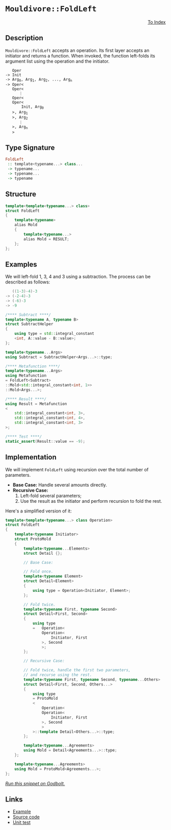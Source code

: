 <!-- Copyright 2024 Feng Mofan
SPDX-License-Identifier: Apache-2.0 -->

# `Mouldivore::FoldLeft`

<p style='text-align: right;'><a href="../../../facilities/metafunctions.md#mouldivore-fold-left">To Index</a></p>

## Description

`Mouldivore::FoldLeft` accepts an operation.
Its first layer accepts an initiator and returns a function.
When invoked, the function left-folds its argument list using the operation and the initiator.

<pre><code>   Oper
-> Init
-> Arg<sub>0</sub>, Arg<sub>1</sub>, Arg<sub>2</sub>, ..., Arg<sub>n</sub>
-> Oper&lt;
   Oper&lt;
      &vellip;
   Oper&lt;
   Oper&lt;
       Init, Arg<sub>0</sub>
   &gt;, Arg<sub>1</sub>
   &gt;, Arg<sub>2</sub>
      &vellip;
   &gt;, Arg<sub>n</sub>
   &gt;</code></pre>

## Type Signature

```Haskell
FoldLeft
 :: template<typename...> class...
 -> typename...
 -> typename...
 -> typename
```

## Structure

```C++
template<template<typename...> class>
struct FoldLeft
{
    template<typename>
    alias Mold
    {
        template<typename...>
        alias Mold = RESULT;
    };
};
```

## Examples

We will left-fold 1, 3, 4 and 3 using a subtraction.
The process can be described as follows:

```C++
   ((1-3)-4)-3
-> (-2-4)-3
-> (-6)-3
-> -9
```

```C++
/**** Subtract ****/
template<typename A, typename B>
struct SubtractHelper
{
    using type = std::integral_constant
    <int, A::value - B::value>;
};

template<typename...Args>
using Subtract = SubtractHelper<Args...>::type;

/**** Metafunction ****/
template<typename...Args>
using Metafunction 
= FoldLeft<Subtract>
::Mold<std::integral_constant<int, 1>>
::Mold<Args...>;

/**** Result ****/
using Result = Metafunction
<
    std::integral_constant<int, 3>,
    std::integral_constant<int, 4>,
    std::integral_constant<int, 3>
>;

/**** Test ****/
static_assert(Result::value == -9);
```

## Implementation

We will implement `FoldLeft` using recursion over the total number of parameters.

- **Base Case:** Handle several amounts directly.
- **Recursive Case:**
  1. Left-fold several parameters;
  2. Use the result as the initiator and perform recursion to fold the rest.

Here's a simplified version of it:

```C++
template<template<typename...> class Operation>
struct FoldLeft
{
    template<typename Initiator>
    struct ProtoMold
    {
        template<typename...Elements>
        struct Detail {};

        // Base Case:

        // Fold once.
        template<typename Element>
        struct Detail<Element>
        {
            using type = Operation<Initiator, Element>;
        };

        // Fold twice.
        template<typename First, typename Second>
        struct Detail<First, Second>
        {
            using type
            =   Operation<
                Operation<
                    Initiator, First
                >, Second
                >;
        };

        // Recursive Case:

        // Fold twice, handle the first two parameters,
        // and recurse using the rest.
        template<typename First, typename Second, typename...Others>
        struct Detail<First, Second, Others...>
        {
            using type
            = ProtoMold
            <
                Operation<
                Operation<
                    Initiator, First
                >, Second
                >
            >::template Detail<Others...>::type;
        };

        template<typename...Agreements>
        using Mold = Detail<Agreements...>::type;
    };

    template<typename...Agreements>
    using Mold = ProtoMold<Agreements...>;
};
```

[*Run this snippet on Godbolt.*](https://godbolt.org/#z:OYLghAFBqd5QCxAYwPYBMCmBRdBLAF1QCcAaPECAMzwBtMA7AQwFtMQByARg9KtQYEAysib0QXACx8BBAKoBnTAAUAHpwAMvAFYTStJg1DIApACYAQuYukl9ZATwDKjdAGFUtAK4sGIAMwAbKSuADJ4DJgAcj4ARpjEIACc0gAOqAqETgwe3r4BwemZjgLhkTEs8Ykptpj2JQxCBEzEBLk%2BfkG19dlNLQRl0XEJydIKza3t%2BV3j/YMVVaMAlLaoXsTI7BwA9ABU%2BweHR8cH2yYaAIJ7BwDUAJIsqfRsgkwNN4dnl9cnvydfF3OFwImEeBhBJn8bhBYLemEh0IAnqlGKxMAA6TGQ7A3ZAGBQKG4AeRRxDe2WxQPGxC8DhuADFPOhQpgqAQgSYAOxWS43Pk3GFPOEIgjI1Fse4MLJvEiU3n86m0gg3ZTEVBEACyTKB/JuXJ5F11usF4PhUNFKOYbEx6Owz0YBAUcsNRr5irpABFMM06HruVyPZCDTrXTdttsbhYmEobm5o%2BwOfLXeGGUybgJNuiQ66TcLzWKrZgbnbQQ7naGbu7lV6fbQESWXuz/Nhs0b9a2K15MkYBWK9f4PcTSeSBAi7lLHDKyMX7YJKf4DRWA0HEy7kxHGbR0AKAO54TMd/m5iH5y1ohl4YjjUi9s8SoSYNAMdDl0NVm41ph0BH0y/Xm4Pk%2BL7NoefLtkmFY3F2ETALe8IQUuA78iSCQjgwCKgZBKFkg0GEIZBrrjtKRDTr%2BV7svhBHYjegECC%2BlGQfOi6hsuC6rhWKYAEqPusmQAG5FnGSggOxoYppu24EHumw3gghjoPQAoIEWNDkbuqA3KkLRoiCV6kJhKbyTcxA8VeRbQT2BDKcZmDjFmDHHmaSJ3kWZH/ha4pFrRz43h5hY2kSVkJE6IEMe%2Bn7flCbkEDRj50TegXKVeNqvq64FrpBFmwR5mG6pCg6quqqBaluuX8nhGUEXy2FoRVVVGjVuFQmVBFEZOJE3tFLVts2sVAd1eWhZVLHNiAICOR%2B3pfnWUKJcFKWjeNYorgxrHBg5oJCiezmeTaFzACZpaCCFLYMVlNwldu%2BWTbWCL7YdjYKAt2BjTlbEQWtol8o5IoFmie0HZgR2OqlUHdrBl39gVaqatqUL3UDj3PStgKcoG72At8fy/ACPy7MWqisE8RafECePY6cq7mP4ER4l4WD9jtAD6BBkoQJ2rnjAFeLErNMHSpOXD9p6eTcFy%2BX9EpWEN75CDzfMOAAEnUpIcv6EHnR5UOVgQ6BjREIIHWITNPrMc4fVCBs3hcY18WIXhFgAtJGtv22aLYY59lxAsLO3%2BZiFzEMAHOXOdcu82SdLXeHCsEMrtCq/DQdPVii1vetVyHBdU1UF4DAONkHyU0Lm2mr9Ll7cnzrnRqOd5wXAh6t7SESSybIIjHkdNqdNsgJdCLjHrIAG5gRu0CbAhm02bhWzcXDzj3Y390nwfI57WO3NxCheLQyqCxc51bzvyrXbXzS5/nuHN24raD/rgij2S4%2Bm80c6W4IN7%2BNRt%2B6/fhtPxPBgU8ESz0kN/CCd9h4PzHoA4B78Yo3C/kNJinMs4ABVbJ72LhcWYjhkBM2jEoVoEAj671dt4Is%2BVrqOySEsIMHAVi0E4AAVl4H4DgWhSCoE4DfSw1hKxrA2JQsw/geCkAIJoBhKwADWIBmGSHRBoAAHGYMwSQkhcGYcopRXBOScmkEwjgkheAsAkBoDQpB2GcO4RwXgCgQAWIkRwhhpA4CwBgIgEAawCCpC8DFCgEA0CPDoAkKIaJOCqCUYER2gRJA3GAMgZAc8FFmF4JgfAJE8B6y4DIQQIgxDsCkLk%2BQSg1CSNILoHJO4ySpE4DwRhLC2HlJsUSPxvjlSoCoDcSJ0TYnxMSck9EZgbgQA8ME%2BgxA9QiK4EsXgTitArAgEgIJqQQlkACSstZIBgBSDMHwOgul7EQFiOU2IEQWiIjqbwM5zBiCIiJLEbQj4nFiKCY2IkDBaCXOcaQLAsQvDADjLQWg9juC8CwCwQwwBxA/PwCZAuAlQWcMwKoHiIIrnkAfoYzhtA8CxDJHcjwWBymszwKYsFpABLEFiBkTAXpIVGFxUYSRKwqAGGDgANTwJgHcKF2FiP4Hk0Q4gimCpKSodQPzKn6ChSgaw1h9B4vsZAFYqBUgNFBY7Qe%2BVTB8MsGYaxVLiBZNsvAFYdhnnZBcM%2BKYfgclhAiEMSoIwclFCyAIW1eg3UNHmMMRIOSLUN0aBMNongOh6EDQ0PorRfXOv9bYENnqA0htjYsGZqx1ibAkA0jgrDLHNM4N0qJMS4kJKSVIIZIzcCEBIFM0RszxEspWMpJgWBEgQBkSASQ/h0RJH8PojQkgzCSECOY5hgQkj6E4MY0gpjRHokCFwQISikg6MCPIzRfbghWN4DYuxDjG3OMWR4pZXi2l%2BPIJQTZEywlsE4C0FgfFOSOyYLiAwPYuBJHRFwRRaSMkkCyXoMV%2BSRXSDFYoCV5TdB7OqUwWpYKc15p3VwzgrSfF%2BPTF0npJa31Qrnl%2Bn9GgRljNWRMutZgG3zJcae69CRL2BNQOMkYeIoWfq4BYmgu9gqUBOT8m5FyMX8buQ8p5DgMVvIdB8r55S/kAqBSCjFEKoUws4XCy1iLykorRVsMRI9sW8Fxfii5RKticNJeSsRVKaVKHpcpmCLK%2BDsoUFynlfKMXAeFYUsDsgINlKlSAPZ77jDyssIq2IyqO1cPVdkTV2qBy6qsPqw1CRjVYAi%2BauolrnAQFcEmkIz5U0utIN67IeWSulEdQsIrkbeiJrDfkANmWg3RoGJVv1Ea6t5DtQmuYbW43ZozUIgbhikMFo4EW3pcSWMfoI4oqt/7JnUxmXMptpAW1tsoDmmdc6v2Ds5MwpIej/BDpHZIHJyG922APVR498BT3ePafR2jxBb1bAfX0lgCg%2BJJL4p%2B9Eppxh/praloDsgQNeeKb5yVnDdD%2BFILB%2BD9Sp25qaT8lp56OlYY%2B19n7f2AfKlGYx0jCQ63%2BEow5mjRO1lPapxMkA33UipCZr9pITN8dM1ULE/ZXGrw8dOecu5gmBf3Mec88TjH3mfO%2BapzA/zAViAUxSpTjLTPgsvOp01PytPID8Tp3genymGYJYiEzJLjUWd4FZ2ltnGX2aPY5pgnLuW8stO5sHnmJDecEFDqDAQZXMoSwqwz6Wosas4NsO%2Bgeku7qNSakPNXsu5fq91h15R2uuoyO6nIyevWZ59X1tN3QsvBv6HlhPJeY0F%2Bq518Nybetp/6%2BmhQgis3ppG6j6xhbOdxM%2B99m4LP/twnGPN4HdbluHoWc2zAraRiRcMdtgLX7/D%2BGYVos75jl%2BcmXfmtHnB92ONW7IyQzDe26M5OYpRkgNFcBUWYYIhj/Ad93XvifUjkepJ3532xr%2BlgrCpZkZwSQIAA%3D)

## Links

- [Example](../../../code/facilities/metafunctions/mouldivore/fold_left/implementation.hpp)
- [Source code](../../../../conceptrodon/mouldivore/fold_left.hpp)
- [Unit test](../../../../tests/unit/metafunctions/mouldivore/fold_left.test.hpp)

